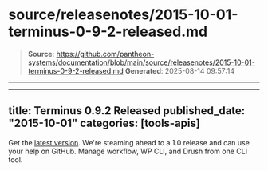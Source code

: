 # source/releasenotes/2015-10-01-terminus-0-9-2-released.md

> **Source**: https://github.com/pantheon-systems/documentation/blob/main/source/releasenotes/2015-10-01-terminus-0-9-2-released.md
> **Generated**: 2025-08-14 09:57:14

---

---
title: Terminus 0.9.2 Released
published_date: "2015-10-01"
categories: [tools-apis]
---
Get the [latest version](https://github.com/pantheon-systems/cli/releases). We're steaming ahead to a 1.0 release and can use your help on GitHub. Manage workflow, WP CLI, and Drush from one CLI tool.
